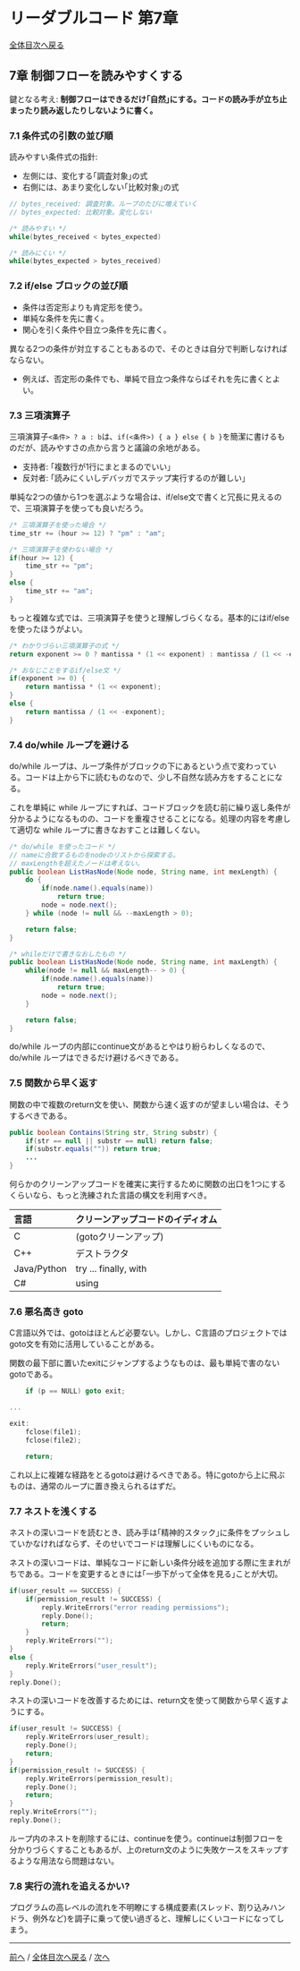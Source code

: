 # リーダブルコード 第7章
[全体目次へ戻る](index.md)

## 7章 制御フローを読みやすくする
鍵となる考え: **制御フローはできるだけ｢自然｣にする。コードの読み手が立ち止まったり読み返したりしないように書く。**

### 7.1 条件式の引数の並び順
読みやすい条件式の指針:
- 左側には、変化する｢調査対象｣の式
- 右側には、あまり変化しない｢比較対象｣の式

```c
// bytes_received: 調査対象。ループのたびに増えていく
// bytes_expected: 比較対象。変化しない

/* 読みやすい */
while(bytes_received < bytes_expected)

/* 読みにくい */
while(bytes_expected > bytes_received)
```

### 7.2 if/else ブロックの並び順
- 条件は否定形よりも肯定形を使う。
- 単純な条件を先に書く。
- 関心を引く条件や目立つ条件を先に書く。

異なる2つの条件が対立することもあるので、そのときは自分で判断しなければならない。
- 例えば、否定形の条件でも、単純で目立つ条件ならばそれを先に書くとよい。

### 7.3 三項演算子
三項演算子`<条件> ? a : b`は、`if(<条件>) { a } else { b }`を簡潔に書けるものだが、読みやすさの点から言うと議論の余地がある。
- 支持者: ｢複数行が1行にまとまるのでいい｣
- 反対者: ｢読みにくいしデバッガでステップ実行するのが難しい｣

単純な2つの値から1つを選ぶような場合は、if/else文で書くと冗長に見えるので、三項演算子を使っても良いだろう。

```cpp
/* 三項演算子を使った場合 */
time_str += (hour >= 12) ? "pm" : "am";

/* 三項演算子を使わない場合 */
if(hour >= 12) {
    time_str += "pm";
}
else {
    time_str += "am";
}
```

もっと複雑な式では、三項演算子を使うと理解しづらくなる。基本的にはif/elseを使ったほうがよい。

```cpp
/* わかりづらい三項演算子の式 */
return exponent >= 0 ? mantissa * (1 << exponent) : mantissa / (1 << -exponent);

/* おなじことをするif/else文 */
if(exponent >= 0) {
    return mantissa * (1 << exponent);
}
else {
    return mantissa / (1 << -exponent);
}
```

### 7.4 do/while ループを避ける
do/while ループは、ループ条件がブロックの下にあるという点で変わっている。コードは上から下に読むものなので、少し不自然な読み方をすることになる。

これを単純に while ループにすれば、コードブロックを読む前に繰り返し条件が分かるようになるものの、コードを重複させることになる。処理の内容を考慮して適切な while ループに書きなおすことは難しくない。

```java
/* do/while を使ったコード */
// nameに合致するものをnodeのリストから探索する。
// maxLengthを超えたノードは考えない。
public boolean ListHasNode(Node node, String name, int mexLength) {
    do {
        if(node.name().equals(name))
            return true;
        node = node.next();
    } while (node != null && --maxLength > 0);

    return false;
}

/* whileだけで書きなおしたもの */
public boolean ListHasNode(Node node, String name, int maxLength) {
    while(node != null && maxLength-- > 0) {
        if(node.name().equals(name))
            return true;
        node = node.next();
    }

    return false;
}
```

do/while ループの内部にcontinue文があるとやはり紛らわしくなるので、do/while ループはできるだけ避けるべきである。

### 7.5 関数から早く返す
関数の中で複数のreturn文を使い、関数から速く返すのが望ましい場合は、そうするべきである。

```java
public boolean Contains(String str, String substr) {
    if(str == null || substr == null) return false;
    if(substr.equals("")) return true;
    ...
}
```

何らかのクリーンアップコードを確実に実行するために関数の出口を1つにするくらいなら、もっと洗練された言語の構文を利用すべき。

|言語       |クリーンアップコードのイディオム|
|:----------|:-------------------------------|
|C          |(gotoクリーンアップ)            |
|C++        |デストラクタ                    |
|Java/Python|try ... finally, with           |
|C#         |using                           |

### 7.6 悪名高き goto
C言語以外では、gotoはほとんど必要ない。しかし、C言語のプロジェクトではgoto文を有効に活用していることがある。

関数の最下部に置いたexitにジャンプするようなものは、最も単純で害のないgotoである。

```c
    if (p == NULL) goto exit;

...

exit:
    fclose(file1);
    fclose(file2);

    return;
```

これ以上に複雑な経路をとるgotoは避けるべきである。特にgotoから上に飛ぶものは、通常のループに置き換えられるはずだ。

### 7.7 ネストを浅くする
ネストの深いコードを読むとき、読み手は｢精神的スタック｣に条件をプッシュしていかなければならず、そのせいでコードは理解しにくいものになる。

ネストの深いコードは、単純なコードに新しい条件分岐を追加する際に生まれがちである。コードを変更するときには｢一歩下がって全体を見る｣ことが大切。

```cpp
if(user_result == SUCCESS) {
    if(permission_result != SUCCESS) {
        reply.WriteErrors("error reading permissions");
        reply.Done();
        return;
    }
    reply.WriteErrors("");
}
else {
    reply.WriteErrors("user_result");
}
reply.Done();
```

ネストの深いコードを改善するためには、return文を使って関数から早く返すようにする。

```cpp
if(user_result != SUCCESS) {
    reply.WriteErrors(user_result);
    reply.Done();
    return;
}
if(permission_result != SUCCESS) {
    reply.WriteErrors(permission_result);
    reply.Done();
    return;
}
reply.WriteErrors("");
reply.Done();
```

ループ内のネストを削除するには、continueを使う。continueは制御フローを分かりづらくすることもあるが、上のreturn文のように失敗ケースをスキップするような用法なら問題はない。

### 7.8 実行の流れを追えるかい?
プログラムの高レベルの流れを不明瞭にする構成要素(スレッド、割り込みハンドラ、例外など)を調子に乗って使い過ぎると、理解しにくいコードになってしまう。

***

[前へ](c6.md) /
[全体目次へ戻る](index.md) /
[次へ](c8.md)
